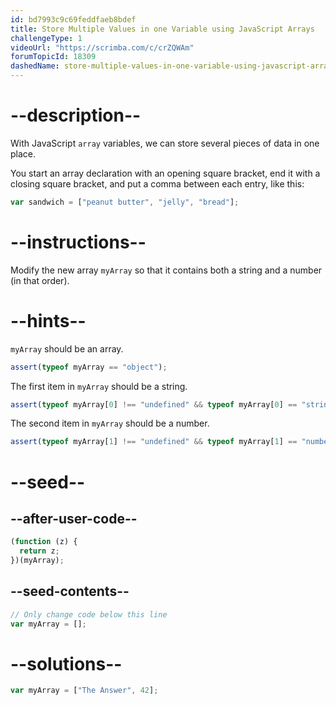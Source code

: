 ```yaml
---
id: bd7993c9c69feddfaeb8bdef
title: Store Multiple Values in one Variable using JavaScript Arrays
challengeType: 1
videoUrl: "https://scrimba.com/c/crZQWAm"
forumTopicId: 18309
dashedName: store-multiple-values-in-one-variable-using-javascript-arrays
---
```


# --description--

With JavaScript `array` variables, we can store several pieces of data in one place.

You start an array declaration with an opening square bracket, end it with a closing square bracket, and put a comma between each entry, like this:

```js
var sandwich = ["peanut butter", "jelly", "bread"];
```

# --instructions--

Modify the new array `myArray` so that it contains both a string and a number (in that order).

# --hints--

`myArray` should be an array.

```js
assert(typeof myArray == "object");
```

The first item in `myArray` should be a string.

```js
assert(typeof myArray[0] !== "undefined" && typeof myArray[0] == "string");
```

The second item in `myArray` should be a number.

```js
assert(typeof myArray[1] !== "undefined" && typeof myArray[1] == "number");
```

# --seed--

## --after-user-code--

```js
(function (z) {
  return z;
})(myArray);
```

## --seed-contents--

```js
// Only change code below this line
var myArray = [];
```

# --solutions--

```js
var myArray = ["The Answer", 42];
```
